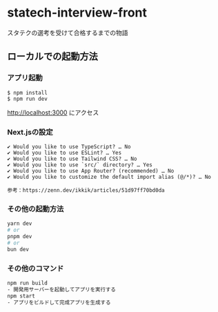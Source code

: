 # statech-interview-front
スタテクの選考を受けて合格するまでの物語

## ローカルでの起動方法

### アプリ起動
```shell
$ npm install
$ npm run dev
```
[http://localhost:3000](http://localhost:3000) にアクセス

### Next.jsの設定
```shell
✔ Would you like to use TypeScript? … No
✔ Would you like to use ESLint? … Yes
✔ Would you like to use Tailwind CSS? … No
✔ Would you like to use `src/` directory? … Yes
✔ Would you like to use App Router? (recommended) … No
✔ Would you like to customize the default import alias (@/*)? … No

参考：https://zenn.dev/ikkik/articles/51d97ff70bd0da
```

### その他の起動方法
```bash
yarn dev
# or
pnpm dev
# or
bun dev
```

### その他のコマンド
```bash
npm run build
- 開発用サーバーを起動してアプリを実行する
npm start
- アプリをビルドして完成アプリを生成する
```
